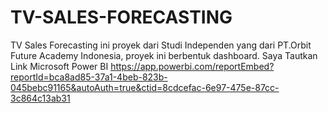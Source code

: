 # TV-SALES-FORECASTING
TV Sales Forecasting ini proyek dari Studi Independen yang dari PT.Orbit Future Academy Indonesia, proyek ini berbentuk dashboard.
Saya Tautkan Link Microsoft Power BI https://app.powerbi.com/reportEmbed?reportId=bca8ad85-37a1-4beb-823b-045bebc91165&autoAuth=true&ctid=8cdcefac-6e97-475e-87cc-3c864c13ab31

